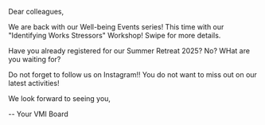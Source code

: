 Dear colleagues,

We are back with our Well-being Events series! This time with our "Identifying Works Stressors" Workshop! Swipe for more details.

Have you already registered for our Summer Retreat 2025? No? WHat are you waiting for?

Do not forget to follow us on Instagram!! You do not want to miss out on our latest activities!

We look forward to seeing you,

-- Your VMI Board
